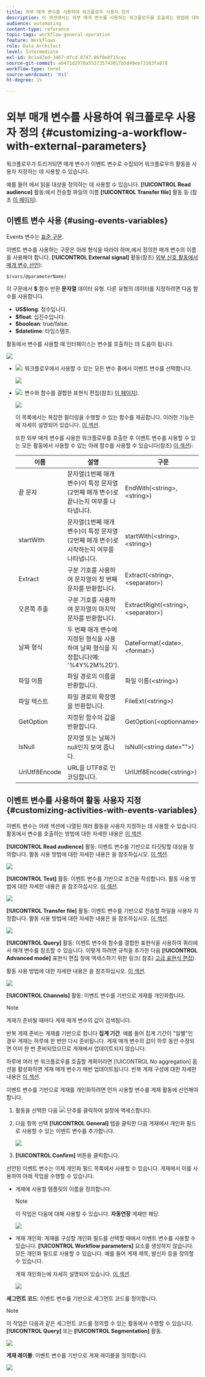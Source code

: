 ```yaml
---
title: 외부 매개 변수를 사용하여 워크플로우 사용자 정의
description: 이 섹션에서는 외부 매개 변수를 사용하는 워크플로우를 호출하는 방법에 대해 자세히 설명합니다.
audience: automating
content-type: reference
topic-tags: workflow-general-operation
feature: Workflows
role: Data Architect
level: Intermediate
exl-id: 8c1a47ed-3467-4fcd-8747-86f0e8f15cec
source-git-commit: a6471d2970a55373574301fb5d49ee73103fa870
workflow-type: tm+mt
source-wordcount: '813'
ht-degree: 1%

---
```


# 외부 매개 변수를 사용하여 워크플로우 사용자 정의 {#customizing-a-workflow-with-external-parameters}

워크플로우가 트리거되면 매개 변수가 이벤트 변수로 수집되어 워크플로우의 활동을 사용자 지정하는 데 사용할 수 있습니다.

예를 들어 에서 읽을 대상을 정의하는 데 사용할 수 있습니다. **[!UICONTROL Read audience]** 활동:에서 전송할 파일의 이름 **[!UICONTROL Transfer file]** 활동 등 (참조 [이 페이지](../../automating/using/customizing-workflow-external-parameters.md)).

## 이벤트 변수 사용 {#using-events-variables}

Events 변수는 [표준 구문](../../automating/using/advanced-expression-editing.md#standard-syntax).

이벤트 변수를 사용하는 구문은 아래 형식을 따라야 하며,에서 정의한 매개 변수의 이름을 사용해야 합니다. **[!UICONTROL External signal]** 활동(참조) [외부 신호 활동에서 매개 변수 선언](../../automating/using/declaring-parameters-external-signal.md)):

```
$(vars/@parameterName)
```

이 구문에서 **$** 함수 반환 **문자열** 데이터 유형. 다른 유형의 데이터를 지정하려면 다음 함수를 사용합니다.

* **US$long**: 정수입니다.
* **$float**: 십진수입니다.
* **$boolean**: true/false.
* **$datetime**: 타임스탬프.

활동에서 변수를 사용할 때 인터페이스는 변수를 호출하는 데 도움이 됩니다.

![](assets/extsignal_callparameter.png)

* ![](assets/extsignal_picker.png): 워크플로우에서 사용할 수 있는 모든 변수 중에서 이벤트 변수를 선택합니다.

  ![](assets/wkf_test_activity_variables.png)

* ![](assets/extsignal_expression_editor.png): 변수와 함수를 결합한 표현식 편집(참조) [이 페이지](../../automating/using/advanced-expression-editing.md)).

  ![](assets/wkf_test_activity_variables_expression.png)

  이 목록에서는 복잡한 필터링을 수행할 수 있는 함수를 제공합니다. 이러한 기능은에 자세히 설명되어 있습니다. [이 섹션](../../automating/using/list-of-functions.md).

  또한 외부 매개 변수를 사용한 워크플로우를 호출한 후 이벤트 변수를 사용할 수 있는 모든 활동에서 사용할 수 있는 아래 함수를 사용할 수 있습니다(참조) [이 섹션](../../automating/using/customizing-workflow-external-parameters.md#customizing-activities-with-events-variables)):

  | 이름 | 설명 | 구문 |
  | ---------|----------|---------|
  | 끝 문자 | 문자열(1번째 매개 변수)이 특정 문자열(2번째 매개 변수)로 끝나는지 여부를 나타냅니다. | EndWith(&lt;string>,&lt;string>) |
  | startWith | 문자열(1번째 매개 변수)이 특정 문자열(2번째 매개 변수)로 시작하는지 여부를 나타냅니다. | startWith(&lt;string>,&lt;string>) |
  | Extract | 구분 기호를 사용하여 문자열의 첫 번째 문자를 반환합니다. | Extract(&lt;string>,&lt;separator>) |
  | 오른쪽 추출 | 구분 기호를 사용하여 문자열의 마지막 문자를 반환합니다. | ExtractRight(&lt;string>,&lt;separator>) |
  | 날짜 형식 | 두 번째 매개 변수에 지정된 형식을 사용하여 날짜 형식을 지정합니다(예: &#39;%4Y%2M%2D&#39;). | DateFormat(&lt;date>,&lt;format>) |
  | 파일 이름 | 파일 경로의 이름을 반환합니다. | 파일 이름(&lt;string>) |
  | 파일 텍스트 | 파일 경로의 확장명을 반환합니다. | FileExt(&lt;string>) |
  | GetOption | 지정된 함수의 값을 반환합니다. | GetOption(&lt;optionname>) |
  | IsNull | 문자열 또는 날짜가 null인지 보여 줍니다. | IsNull(&lt;string date=&quot;&quot;>) |
  | UrlUtf8Encode | URL을 UTF8로 인코딩합니다. | UrlUtf8Encode(&lt;string>) |

## 이벤트 변수를 사용하여 활동 사용자 지정 {#customizing-activities-with-events-variables}

이벤트 변수는 아래 섹션에 나열된 여러 활동을 사용자 지정하는 데 사용할 수 있습니다. 활동에서 변수를 호출하는 방법에 대한 자세한 내용은 [이 섹션](../../automating/using/customizing-workflow-external-parameters.md#using-events-variables).

**[!UICONTROL Read audience]** 활동: 이벤트 변수를 기반으로 타깃팅할 대상을 정의합니다. 활동 사용 방법에 대한 자세한 내용은 을 참조하십시오. [이 섹션](../../automating/using/read-audience.md).

![](assets/extsignal_activities_audience.png)

**[!UICONTROL Test]** 활동: 이벤트 변수를 기반으로 조건을 작성합니다. 활동 사용 방법에 대한 자세한 내용은 을 참조하십시오. [이 섹션](../../automating/using/test.md).

![](assets/extsignal_activities_test.png)

**[!UICONTROL Transfer file]** 활동: 이벤트 변수를 기반으로 전송할 파일을 사용자 지정합니다. 활동 사용 방법에 대한 자세한 내용은 을 참조하십시오. [이 섹션](../../automating/using/transfer-file.md).

![](assets/extsignal_activities_transfer.png)

**[!UICONTROL Query]** 활동: 이벤트 변수와 함수를 결합한 표현식을 사용하여 쿼리에서 매개 변수를 참조할 수 있습니다. 이렇게 하려면 규칙을 추가한 다음 **[!UICONTROL Advanced mode]** 표현식 편집 창에 액세스하기 위한 링크( 참조) [고급 표현식 편집](../../automating/using/advanced-expression-editing.md)).

활동 사용 방법에 대한 자세한 내용은 을 참조하십시오. [이 섹션](../../automating/using/query.md).

![](assets/extsignal_activities_query.png)

**[!UICONTROL Channels]** 활동: 이벤트 변수를 기반으로 게재를 개인화합니다.

>[!NOTE]
>
>게재가 준비될 때마다 게재 매개 변수의 값이 검색됩니다.
>
>반복 게재 준비는 게재를 기반으로 합니다 **집계 기간**. 예를 들어 집계 기간이 &quot;일별&quot;인 경우 게재는 하루에 한 번만 다시 준비됩니다. 게재 매개 변수의 값이 하루 동안 수정되면 이미 한 번 준비되었으므로 게재에서 업데이트되지 않습니다.
>
>하루에 여러 번 워크플로우를 호출할 계획이라면 [!UICONTROL No aggregation] 옵션을 활성화하면 게재 매개 변수가 매번 업데이트됩니다. 반복 게재 구성에 대한 자세한 내용은 [이 섹션](/help/automating/using/email-delivery.md#configuration).

이벤트 변수를 기반으로 게재를 개인화하려면 먼저 사용할 변수를 게재 활동에 선언해야 합니다.

1. 활동을 선택한 다음 ![](assets/dlv_activity_params-24px.png) 단추를 클릭하여 설정에 액세스합니다.
1. 다음 항목 선택 **[!UICONTROL General]** 탭을 클릭한 다음 게재에서 개인화 필드로 사용할 수 있는 이벤트 변수를 추가합니다.

   ![](assets/extsignal_activities_delivery.png)

1. **[!UICONTROL Confirm]** 버튼을 클릭합니다.

선언된 이벤트 변수는 이제 개인화 필드 목록에서 사용할 수 있습니다. 게재에서 이를 사용하여 아래 작업을 수행할 수 있습니다.

* 게재에 사용할 템플릿의 이름을 정의합니다.

  >[!NOTE]
  >
  >이 작업은 다음에 대해 사용할 수 있습니다. **자동연장** 게재만 해당.

  ![](assets/extsignal_activities_template.png)

* 게재 개인화: 게재를 구성할 개인화 필드를 선택할 때에서 이벤트 변수를 사용할 수 있습니다. **[!UICONTROL Workflow parameters]** 요소를 생성하지 않습니다. 모든 개인화 필드로 사용할 수 있습니다. 예를 들어 게재 제목, 발신자 등을 정의할 수 있습니다.

  게재 개인화는에 자세히 설명되어 있습니다. [이 섹션](../../designing/using/personalization.md).

  ![](assets/extsignal_activities_perso.png)

**세그먼트 코드**: 이벤트 변수를 기반으로 세그먼트 코드를 정의합니다.

>[!NOTE]
>
>이 작업은 다음과 같은 세그먼트 코드를 정의할 수 있는 활동에서 수행할 수 있습니다. **[!UICONTROL Query]** 또는 **[!UICONTROL Segmentation]** 활동.

![](assets/extsignal_activities_segment.png)

**게재 레이블**: 이벤트 변수를 기반으로 게재 레이블을 정의합니다.

![](assets/extsignal_activities_label.png)
